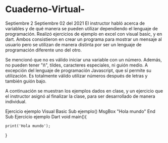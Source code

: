 # Cuaderno-Virtual-
Septiembre 2
Septiembre 02 del 2021
El instructor habló acerca de variables y de qué manera se pueden utilizar dependiendo el lenguaje de programación. Realizó ejercicios de ejemplo en excel con visual basic, y en dart. Ambos consistieron en crear un programa para mostrar un mensaje al usuario pero se utilizan de manera distinta por ser un lenguaje de programación diferente uno del otro.

Se mencionó que no es válido iniciar una variable con un número. Además, no pueden tener "ñ", tildes, caracteres especiales, ni guión medio. A excepción del lenguaje de programación Javascript, que sí permite su utilización. Es totalmente válido utilizar números después de letras y también guión bajo.

A continuación se muestran los ejemplos dados en clase, y un ejercicio que el instructor asignó al finalizar la clase, para ser desarrollado de manera individual.

Ejercicio ejemplo Visual Basic
Sub ejemplo()
    MsgBox "Hola mundo"
End Sub
Ejercicio ejemplo Dart
void main(){

    print('Hola mundo');
}        
